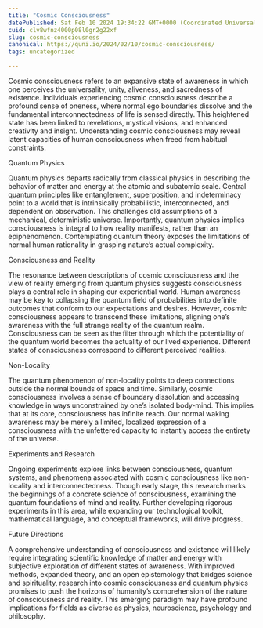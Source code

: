 ```yaml
---
title: "Cosmic Consciousness"
datePublished: Sat Feb 10 2024 19:34:22 GMT+0000 (Coordinated Universal Time)
cuid: clv8wfnz4000p08l0gr2g22xf
slug: cosmic-consciousness
canonical: https://quni.io/2024/02/10/cosmic-consciousness/
tags: uncategorized

---
```


Cosmic consciousness refers to an expansive state of awareness in which one perceives the universality, unity, aliveness, and sacredness of existence. Individuals experiencing cosmic consciousness describe a profound sense of oneness, where normal ego boundaries dissolve and the fundamental interconnectedness of life is sensed directly. This heightened state has been linked to revelations, mystical visions, and enhanced creativity and insight. Understanding cosmic consciousness may reveal latent capacities of human consciousness when freed from habitual constraints.

Quantum Physics

Quantum physics departs radically from classical physics in describing the behavior of matter and energy at the atomic and subatomic scale. Central quantum principles like entanglement, superposition, and indeterminacy point to a world that is intrinsically probabilistic, interconnected, and dependent on observation. This challenges old assumptions of a mechanical, deterministic universe. Importantly, quantum physics implies consciousness is integral to how reality manifests, rather than an epiphenomenon. Contemplating quantum theory exposes the limitations of normal human rationality in grasping nature’s actual complexity.

Consciousness and Reality

The resonance between descriptions of cosmic consciousness and the view of reality emerging from quantum physics suggests consciousness plays a central role in shaping our experiential world. Human awareness may be key to collapsing the quantum field of probabilities into definite outcomes that conform to our expectations and desires. However, cosmic consciousness appears to transcend these limitations, aligning one’s awareness with the full strange reality of the quantum realm. Consciousness can be seen as the filter through which the potentiality of the quantum world becomes the actuality of our lived experience. Different states of consciousness correspond to different perceived realities.

Non-Locality

The quantum phenomenon of non-locality points to deep connections outside the normal bounds of space and time. Similarly, cosmic consciousness involves a sense of boundary dissolution and accessing knowledge in ways unconstrained by one’s isolated body-mind. This implies that at its core, consciousness has infinite reach. Our normal waking awareness may be merely a limited, localized expression of a consciousness with the unfettered capacity to instantly access the entirety of the universe.

Experiments and Research

Ongoing experiments explore links between consciousness, quantum systems, and phenomena associated with cosmic consciousness like non-locality and interconnectedness. Though early stage, this research marks the beginnings of a concrete science of consciousness, examining the quantum foundations of mind and reality. Further developing rigorous experiments in this area, while expanding our technological toolkit, mathematical language, and conceptual frameworks, will drive progress.

Future Directions

A comprehensive understanding of consciousness and existence will likely require integrating scientific knowledge of matter and energy with subjective exploration of different states of awareness. With improved methods, expanded theory, and an open epistemology that bridges science and spirituality, research into cosmic consciousness and quantum physics promises to push the horizons of humanity’s comprehension of the nature of consciousness and reality. This emerging paradigm may have profound implications for fields as diverse as physics, neuroscience, psychology and philosophy.